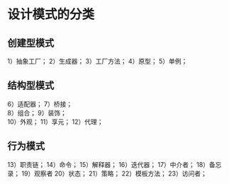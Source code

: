 # 设计模式的分类

## 创建型模式

1）抽象工厂； 
2）生成器； 
3）工厂方法； 
4）原型； 
5）单例；

## 结构型模式

6）适配器； 
7）桥接；	
8）组合； 
9）装饰；	
10）外观； 
11）享元； 
12）代理；

## 行为模式

13）职责链； 
14）命令；
15）解释器； 
16）迭代器； 
17）中介者； 
18）备忘录； 
19）观察者 
20）状态； 
21）策略； 
22）模板方法； 
23）访问者；